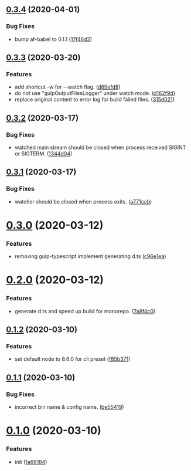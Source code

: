 ## [0.3.4](https://github.com/rich-lab/arab/compare/v0.3.3...v0.3.4) (2020-04-01)


### Bug Fixes

* bump af-babel to 0.1.1 ([17f46d2](https://github.com/rich-lab/arab/commit/17f46d22f2bf1d757e37d636bd36a9c1e0a8741e))



## [0.3.3](https://github.com/rich-lab/arab/compare/v0.3.2...v0.3.3) (2020-03-20)


### Features

* add shortcut -w for --watch flag. ([d89efd8](https://github.com/rich-lab/arab/commit/d89efd8f278f20403ca332dd08db35d62168d781))
* do not use "gulpOutputFilesLogger" under watch mode. ([d162f9d](https://github.com/rich-lab/arab/commit/d162f9dce06de2c4598f41e447554dd88d5489df))
* replace original content to error log for build failed files. ([315d021](https://github.com/rich-lab/arab/commit/315d02134bd5a10e40fe852e6b2047566ca8557b))



## [0.3.2](https://github.com/rich-lab/arab/compare/v0.3.1...v0.3.2) (2020-03-17)


### Bug Fixes

* watched main stream should be closed when process received SIGINT or SIGTERM. ([1344d04](https://github.com/rich-lab/arab/commit/1344d0490327e2e84907636a5b0c672b40bb67e4))



## [0.3.1](https://github.com/rich-lab/arab/compare/v0.3.0...v0.3.1) (2020-03-17)


### Bug Fixes

* watcher should be closed when process exits. ([a771ccb](https://github.com/rich-lab/arab/commit/a771ccb76dc2c295d1246e2e308cf3af85ce4d5a))



# [0.3.0](https://github.com/rich-lab/arab/compare/v0.2.0...v0.3.0) (2020-03-12)


### Features

* removing gulp-typescript implement generating d.ts ([c96e1ea](https://github.com/rich-lab/arab/commit/c96e1ea7c473ef3b461ea89097be6ccfcaa9138c))



# [0.2.0](https://github.com/rich-lab/arab/compare/v0.1.2...v0.2.0) (2020-03-12)


### Features

* generate d.ts and speed up build for monorepo. ([7a8f4c0](https://github.com/rich-lab/arab/commit/7a8f4c0ec14bad5e4f367dd0d6bbb9f3aca0c1ba))



## [0.1.2](https://github.com/rich-lab/arab/compare/v0.1.1...v0.1.2) (2020-03-10)


### Features

* set default node to 8.6.0 for cli preset ([f85b371](https://github.com/rich-lab/arab/commit/f85b3713b2833e23572e8a1ec17c43bdd64c58ee))



## [0.1.1](https://github.com/rich-lab/arab/compare/v0.1.0...v0.1.1) (2020-03-10)


### Bug Fixes

* incorrect bin name & config name. ([be55419](https://github.com/rich-lab/arab/commit/be55419ef7b2c18b3149251a9b98806aa55a410a))



# [0.1.0](https://github.com/rich-lab/arab/compare/1a66184881770b976cd12eec0a1c9709ce98e9aa...v0.1.0) (2020-03-10)


### Features

* init ([1a66184](https://github.com/rich-lab/arab/commit/1a66184881770b976cd12eec0a1c9709ce98e9aa))
